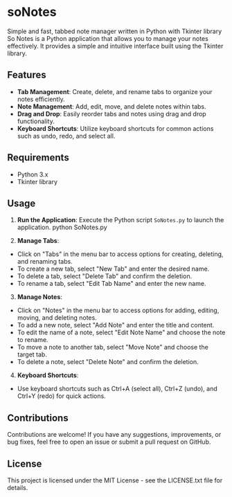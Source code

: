 # soNotes
Simple and fast, tabbed note manager written in Python with Tkinter library
So Notes is a Python application that allows you to manage your notes effectively. It provides a simple and intuitive interface built using the Tkinter library.

## Features

- **Tab Management**: Create, delete, and rename tabs to organize your notes efficiently.
- **Note Management**: Add, edit, move, and delete notes within tabs.
- **Drag and Drop**: Easily reorder tabs and notes using drag and drop functionality.
- **Keyboard Shortcuts**: Utilize keyboard shortcuts for common actions such as undo, redo, and select all.

## Requirements

- Python 3.x
- Tkinter library

## Usage

1. **Run the Application**: Execute the Python script `SoNotes.py` to launch the application.
python SoNotes.py

2. **Manage Tabs**: 
- Click on "Tabs" in the menu bar to access options for creating, deleting, and renaming tabs.
- To create a new tab, select "New Tab" and enter the desired name.
- To delete a tab, select "Delete Tab" and confirm the deletion.
- To rename a tab, select "Edit Tab Name" and enter the new name.

3. **Manage Notes**:
- Click on "Notes" in the menu bar to access options for adding, editing, moving, and deleting notes.
- To add a new note, select "Add Note" and enter the title and content.
- To edit the name of a note, select "Edit Note Name" and choose the note to rename.
- To move a note to another tab, select "Move Note" and choose the target tab.
- To delete a note, select "Delete Note" and confirm the deletion.

4. **Keyboard Shortcuts**:
- Use keyboard shortcuts such as Ctrl+A (select all), Ctrl+Z (undo), and Ctrl+Y (redo) for quick actions.

## Contributions
Contributions are welcome! If you have any suggestions, improvements, or bug fixes, feel free to open an issue or submit a pull request on GitHub.

## License
This project is licensed under the MIT License - see the LICENSE.txt file for details.
